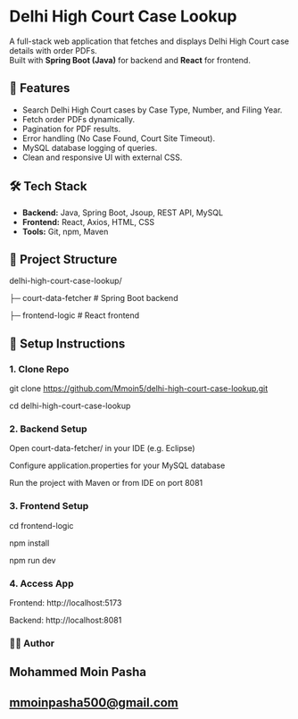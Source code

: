 # Delhi High Court Case Lookup

A full-stack web application that fetches and displays Delhi High Court case details with order PDFs.  
Built with **Spring Boot (Java)** for backend and **React** for frontend.

## 🚀 Features
- Search Delhi High Court cases by Case Type, Number, and Filing Year.
- Fetch order PDFs dynamically.
- Pagination for PDF results.
- Error handling (No Case Found, Court Site Timeout).
- MySQL database logging of queries.
- Clean and responsive UI with external CSS.

## 🛠 Tech Stack
- **Backend:** Java, Spring Boot, Jsoup, REST API, MySQL
- **Frontend:** React, Axios, HTML, CSS
- **Tools:** Git, npm, Maven

## 📂 Project Structure

delhi-high-court-case-lookup/

├─ court-data-fetcher # Spring Boot backend

├─ frontend-logic # React frontend

## 🔧 Setup Instructions

### 1. Clone Repo

git clone https://github.com/Mmoin5/delhi-high-court-case-lookup.git

cd delhi-high-court-case-lookup

### 2. Backend Setup

Open court-data-fetcher/ in your IDE (e.g. Eclipse)

Configure application.properties for your MySQL database

Run the project with Maven or from IDE on port 8081

### 3. Frontend Setup

cd frontend-logic

npm install

npm run dev

### 4. Access App
   
Frontend: http://localhost:5173

Backend: http://localhost:8081

### 👨‍💻 Author
## Mohammed Moin Pasha
## mmoinpasha500@gmail.com

